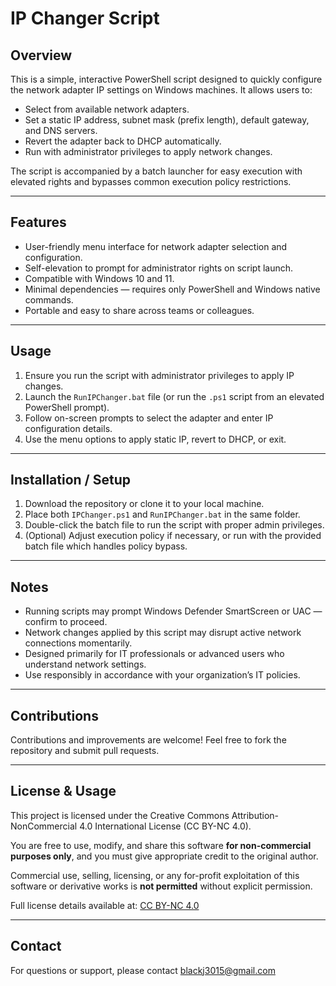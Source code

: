 # IP Changer Script

## Overview

This is a simple, interactive PowerShell script designed to quickly configure the network adapter IP settings on Windows machines. It allows users to:

- Select from available network adapters.
- Set a static IP address, subnet mask (prefix length), default gateway, and DNS servers.
- Revert the adapter back to DHCP automatically.
- Run with administrator privileges to apply network changes.

The script is accompanied by a batch launcher for easy execution with elevated rights and bypasses common execution policy restrictions.

---

## Features

- User-friendly menu interface for network adapter selection and configuration.
- Self-elevation to prompt for administrator rights on script launch.
- Compatible with Windows 10 and 11.
- Minimal dependencies — requires only PowerShell and Windows native commands.
- Portable and easy to share across teams or colleagues.

---

## Usage

1. Ensure you run the script with administrator privileges to apply IP changes.
2. Launch the `RunIPChanger.bat` file (or run the `.ps1` script from an elevated PowerShell prompt).
3. Follow on-screen prompts to select the adapter and enter IP configuration details.
4. Use the menu options to apply static IP, revert to DHCP, or exit.

---

## Installation / Setup

1. Download the repository or clone it to your local machine.
2. Place both `IPChanger.ps1` and `RunIPChanger.bat` in the same folder.
3. Double-click the batch file to run the script with proper admin privileges.
4. (Optional) Adjust execution policy if necessary, or run with the provided batch file which handles policy bypass.

---

## Notes

- Running scripts may prompt Windows Defender SmartScreen or UAC — confirm to proceed.
- Network changes applied by this script may disrupt active network connections momentarily.
- Designed primarily for IT professionals or advanced users who understand network settings.
- Use responsibly in accordance with your organization’s IT policies.

---

## Contributions

Contributions and improvements are welcome! Feel free to fork the repository and submit pull requests.

---

## License & Usage

This project is licensed under the Creative Commons Attribution-NonCommercial 4.0 International License (CC BY-NC 4.0).

You are free to use, modify, and share this software **for non-commercial purposes only**, and you must give appropriate credit to the original author.

Commercial use, selling, licensing, or any for-profit exploitation of this software or derivative works is **not permitted** without explicit permission.

Full license details available at: [CC BY-NC 4.0](https://creativecommons.org/licenses/by-nc/4.0/)

---

## Contact

For questions or support, please contact blackj3015@gmail.com

